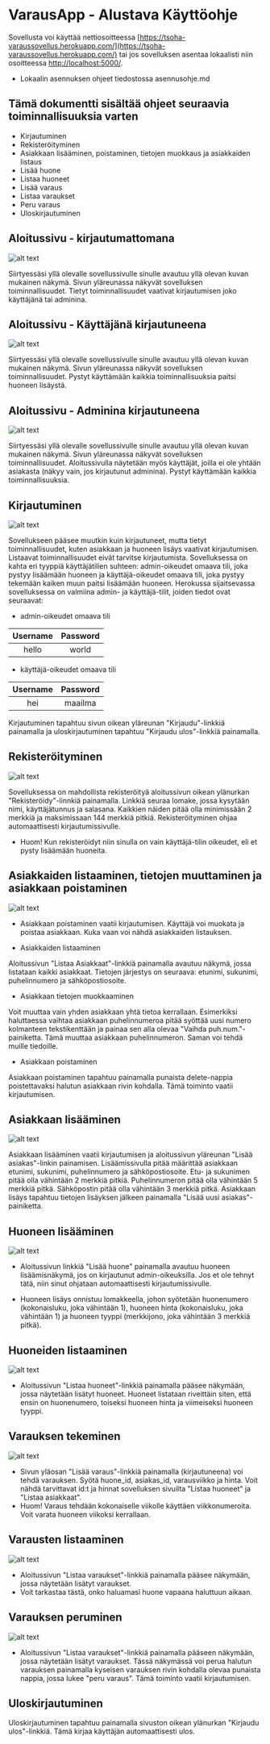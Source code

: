 # VarausApp - Alustava Käyttöohje

Sovellusta voi käyttää nettiosoitteessa [https://tsoha-varaussovellus.herokuapp.com/](https://tsoha-varaussovellus.herokuapp.com/) tai jos sovelluksen asentaa lokaalisti niin osoitteessa [http://localhost:5000/](http://localhost:5000/).

- Lokaalin asennuksen ohjeet tiedostossa asennusohje.md


## Tämä dokumentti sisältää ohjeet seuraavia toiminnallisuuksia varten
- Kirjautuminen
- Rekisteröityminen
- Asiakkaan lisääminen, poistaminen, tietojen muokkaus ja asiakkaiden listaus
- Lisää huone
- Listaa huoneet
- Lisää varaus
- Listaa varaukset
- Peru varaus
- Uloskirjautuminen

## Aloitussivu - kirjautumattomana

![alt text](https://github.com/toasterkone/HotellihuoneidenVarausjarjestelma/blob/master/documentation/kayttotarkoituskuvia/Aloitussivu_kirjautumaton.png "Kuva aloitussivusta kirjautumattomana")

Siirtyessäsi yllä olevalle sovellussivulle sinulle avautuu yllä olevan kuvan mukainen näkymä. Sivun yläreunassa näkyvät sovelluksen toiminnallisuudet. Tietyt toiminnallisuudet vaativat kirjautumisen joko käyttäjänä tai adminina.

## Aloitussivu - Käyttäjänä kirjautuneena

![alt text](https://github.com/toasterkone/HotellihuoneidenVarausjarjestelma/blob/master/documentation/kayttotarkoituskuvia/Aloitussivu_k%C3%A4ytt%C3%A4j%C3%A4.png "Kuva aloitussivusta käyttäjänä kirjautuneena")

Siirtyessäsi yllä olevalle sovellussivulle sinulle avautuu yllä olevan kuvan mukainen näkymä. Sivun yläreunassa näkyvät sovelluksen toiminnallisuudet. Pystyt käyttämään kaikkia toiminnallisuuksia paitsi huoneen lisäystä.

## Aloitussivu - Adminina kirjautuneena

![alt text](https://github.com/toasterkone/HotellihuoneidenVarausjarjestelma/blob/master/documentation/kayttotarkoituskuvia/Aloitussivu_Admin.png "Kuva aloitussivusta adminina kirjautuneena")

Siirtyessäsi yllä olevalle sovellussivulle sinulle avautuu yllä olevan kuvan mukainen näkymä. Sivun yläreunassa näkyvät sovelluksen toiminnallisuudet. Aloitussivulla näytetään myös käyttäjät, joilla ei ole yhtään asiakasta (näkyy vain, jos kirjautunut adminina). Pystyt käyttämään kaikkia toiminnallisuuksia. 


## Kirjautuminen

![alt text](https://github.com/toasterkone/HotellihuoneidenVarausjarjestelma/blob/master/documentation/kayttotarkoituskuvia/Kirjautuminen_sivu.png "Kuva kirjautumissivusta")


Sovellukseen pääsee muutkin kuin kirjautuneet, mutta tietyt toiminnallisuudet, kuten asiakkaan ja huoneen lisäys vaativat kirjautumisen. Listaavat toiminnallisuudet eivät tarvitse kirjautumista. Sovelluksessa on kahta eri tyyppiä käyttäjätilien suhteen: admin-oikeudet omaava tili, joka pystyy lisäämään huoneen ja käyttäjä-oikeudet omaava tili, joka pystyy tekemään kaiken muun paitsi lisäämään huoneen. Herokussa sijaitsevassa sovelluksessa on valmiina admin- ja käyttäjä-tilit, joiden tiedot ovat seuraavat:

- admin-oikeudet omaava tili

| Username | Password |
|:--------:|:--------:|
| hello    |    world |

- käyttäjä-oikeudet omaava tili

| Username | Password |
|:--------:|:--------:|
| hei      |   maailma|

Kirjautuminen tapahtuu sivun oikean yläreunan "Kirjaudu"-linkkiä painamalla ja uloskirjautuminen tapahtuu "Kirjaudu ulos"-linkkiä painamalla.

## Rekisteröityminen
![alt text](https://github.com/toasterkone/HotellihuoneidenVarausjarjestelma/blob/master/documentation/kayttotarkoituskuvia/rekisteroityminen.png "Rekisteröitymissivu")

Sovelluksessa on mahdollista rekisteröityä aloitussivun oikean ylänurkan "Rekisteröidy"-linnkiä painamalla. Linkkiä seuraa lomake, jossa kysytään nimi, käyttäjätunnus ja salasana. Kaikkien näiden pitää olla minimissään 2 merkkiä ja maksimissaan 144 merkkiä pitkiä. Rekisteröityminen ohjaa automaattisesti kirjautumissivulle. 

- Huom! Kun rekisteröidyt niin sinulla on vain käyttäjä-tilin oikeudet, eli et pysty lisäämään huoneita.


## Asiakkaiden listaaminen, tietojen muuttaminen ja asiakkaan poistaminen
![alt text](https://github.com/toasterkone/HotellihuoneidenVarausjarjestelma/blob/master/documentation/kayttotarkoituskuvia/Listaa_asiakkaat.png "CRUD: Asiakkaiden listaaminen, muokkaaminen ja poistaminen")


- Asiakkaan poistaminen vaatii kirjautumisen. Käyttäjä voi muokata ja poistaa asiakkaan. Kuka vaan voi nähdä asiakkaiden listauksen.

- Asiakkaiden listaaminen

Aloitussivun "Listaa Asiakkaat"-linkkiä painamalla avautuu näkymä, jossa listataan kaikki asiakkaat. Tietojen järjestys on seuraava: etunimi, sukunimi, puhelinnumero ja sähköpostiosoite.

- Asiakkaan tietojen muokkaaminen

Voit muuttaa vain yhden asiakkaan yhtä tietoa kerrallaan. Esimerkiksi haluttaessa vaihtaa asiakkaan puhelinnumeroa pitää syöttää uusi numero kolmanteen tekstikenttään ja painaa sen alla olevaa "Vaihda puh.num."-painiketta. Tämä muuttaa asiakkaan puhelinnumeron. Saman voi tehdä muille tiedoille.

- Asiakkaan poistaminen

Asiakkaan poistaminen tapahtuu painamalla punaista delete-nappia poistettavaksi halutun asiakkaan rivin kohdalla. Tämä toiminto vaatii kirjautumisen.


## Asiakkaan lisääminen

![alt text](https://github.com/toasterkone/HotellihuoneidenVarausjarjestelma/blob/master/documentation/kayttotarkoituskuvia/Lis%C3%A4%C3%A4_asiakas.png "Lomake, jolla asiakas lisätään.")

Asiakkaan lisääminen vaatii kirjautumisen ja aloitussivun yläreunan "Lisää asiakas"-linkin painamisen. Lisäämissivulla pitää määrittää asiakkaan etunimi, sukunimi, puhelinnumero ja sähköpostiosoite. Etu- ja sukunimen pitää olla vähintään 2 merkkiä pitkiä. Puhelinnumeron pitää olla vähintään 5 merkkiä pitkä. Sähköpostin pitää olla vähintään 3 merkkiä pitkä. Asiakkaan lisäys tapahtuu tietojen lisäyksen jälkeen painamalla "Lisää uusi asiakas"-painiketta. 


## Huoneen lisääminen

![alt text](https://github.com/toasterkone/HotellihuoneidenVarausjarjestelma/blob/master/documentation/kayttotarkoituskuvia/Lis%C3%A4%C3%A4_huone.png "Lomake, jolla huone lisätään.")

- Aloitussivun linkkiä "Lisää huone" painamalla avautuu huoneen lisäämisnäkymä, jos on kirjautunut admin-oikeuksilla. Jos et ole tehnyt tätä, niin sinut ohjataan automaattisesti kirjautumissivulle.

- Huoneen lisäys onnistuu lomakkeella, johon syötetään huonenumero (kokonaisluku, joka vähintään 1), huoneen hinta (kokonaisluku, joka vähintään 1) ja huoneen tyyppi (merkkijono, joka vähintään 3 merkkiä pitkä).

## Huoneiden listaaminen

![alt text](https://github.com/toasterkone/HotellihuoneidenVarausjarjestelma/blob/master/documentation/kayttotarkoituskuvia/Listaa_huoneet.png "Huoneiden listaus, huonenumero, hinta, tyyppi")

- Aloitussivun "Listaa huoneet"-linkkiä painamalla pääsee näkymään, jossa näytetään lisätyt huoneet. Huoneet listataan riveittäin siten, että ensin on huonenumero, toiseksi huoneen hinta ja viimeiseksi huoneen tyyppi.

## Varauksen tekeminen
![alt text](https://github.com/toasterkone/HotellihuoneidenVarausjarjestelma/blob/master/documentation/kayttotarkoituskuvia/Varauksen_tekeminen.png "Lomake, jolla varaus lisätään.")

- Sivun yläosan "Lisää varaus"-linkkiä painamalla (kirjautuneena) voi tehdä varauksen. Syötä huone_id, asiakas_id, varausviikko ja hinta. Voit nähdä tarvittavat id:t ja hinnat sovelluksen sivuilta "Listaa huoneet" ja "Listaa asiakkaat".
- Huom! Varaus tehdään kokonaiselle viikolle käyttäen viikkonumeroita. Voit varata huoneen viikoksi kerrallaan.

## Varausten listaaminen

![alt text](https://github.com/toasterkone/HotellihuoneidenVarausjarjestelma/blob/master/documentation/kayttotarkoituskuvia/Listaa_varaukset.png "Varausten listaaminen")

- Aloitussivun "Listaa varaukset"-linkkiä painamalla pääsee näkymään, jossa näytetään lisätyt varaukset.
- Voit tarkastaa tästä, onko haluamasi huone vapaana haluttuun aikaan.

## Varauksen peruminen
![alt text](https://github.com/toasterkone/HotellihuoneidenVarausjarjestelma/blob/master/documentation/kayttotarkoituskuvia/Listaa_varaukset.png "varauksen peruminen")

- Aloitussivun "Listaa varaukset"-linkkiä painamalla pääseen näkymään, jossa näytetään lisätyt varaukset. Tässä näkymässä voi perua halutun varauksen painamalla kyseisen varauksen rivin kohdalla olevaa punaista nappia, jossa lukee "peru varaus". Tämä toiminto vaatii kirjautumisen.

## Uloskirjautuminen

Uloskirjautuminen tapahtuu painamalla sivuston oikean ylänurkan "Kirjaudu ulos"-linkkiä. Tämä kirjaa käyttäjän automaattisesti ulos.






